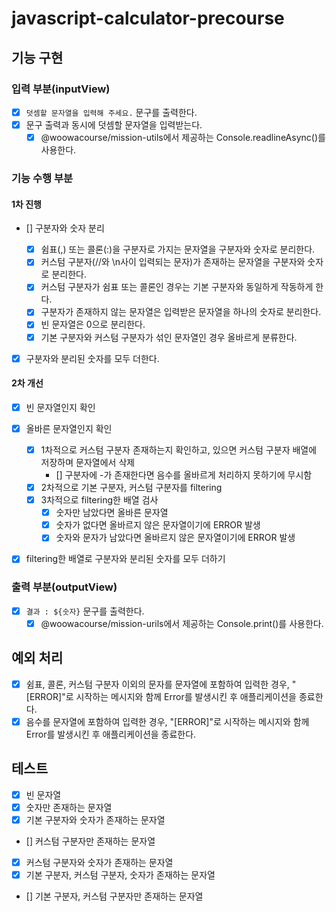 # javascript-calculator-precourse

## 기능 구현

### 입력 부분(inputView)

- [x] `덧셈할 문자열을 입력해 주세요.` 문구를 출력한다.
- [x] 문구 출력과 동시에 덧셈할 문자열을 입력받는다.
  - [x] @woowacourse/mission-utils에서 제공하는 Console.readlineAsync()를 사용한다.

### 기능 수행 부분

#### 1차 진행

- [] 구분자와 숫자 분리

  - [x] 쉼표(,) 또는 콜론(:)을 구분자로 가지는 문자열을 구분자와 숫자로 분리한다.
  - [x] 커스텀 구분자(//와 \n사이 입력되는 문자)가 존재하는 문자열을 구분자와 숫자로 분리한다.
  - [x] 커스텀 구분자가 쉼표 또는 콜론인 경우는 기본 구분자와 동일하게 작동하게 한다.
  - [x] 구분자가 존재하지 않는 문자열은 입력받은 문자열을 하나의 숫자로 분리한다.
  - [x] 빈 문자열은 0으로 분리한다.
  - [x] 기본 구분자와 커스텀 구분자가 섞인 문자열인 경우 올바르게 분류한다.

- [x] 구분자와 분리된 숫자를 모두 더한다.

#### 2차 개선

- [x] 빈 문자열인지 확인
- [x] 올바른 문자열인지 확인

  - [x] 1차적으로 커스텀 구분자 존재하는지 확인하고, 있으면 커스텀 구분자 배열에 저장하며 문자열에서 삭제
    - [] 구분자에 -가 존재한다면 음수를 올바르게 처리하지 못하기에 무시함
  - [x] 2차적으로 기본 구분자, 커스텀 구분자를 filtering
  - [x] 3차적으로 filtering한 배열 검사
    - [x] 숫자만 남았다면 올바른 문자열
    - [x] 숫자가 없다면 올바르지 않은 문자열이기에 ERROR 발생
    - [x] 숫자와 문자가 남았다면 올바르지 않은 문자열이기에 ERROR 발생

- [x] filtering한 배열로 구분자와 분리된 숫자를 모두 더하기

### 출력 부분(outputView)

- [x] `결과 : ${숫자}` 문구를 출력한다.
  - [x] @woowacourse/mission-urils에서 제공하는 Console.print()를 사용한다.

## 예외 처리

- [x] 쉼표, 콜론, 커스텀 구분자 이외의 문자를 문자열에 포함하여 입력한 경우, "[ERROR]"로 시작하는 메시지와 함께 Error를 발생시킨 후 애플리케이션을 종료한다.
- [x] 음수를 문자열에 포함하여 입력한 경우, "[ERROR]"로 시작하는 메시지와 함께 Error를 발생시킨 후 애플리케이션을 종료한다.

## 테스트

- [x] 빈 문자열
- [x] 숫자만 존재하는 문자열
- [x] 기본 구분자와 숫자가 존재하는 문자열
- [] 커스텀 구분자만 존재하는 문자열
- [x] 커스텀 구분자와 숫자가 존재하는 문자열
- [x] 기본 구분자, 커스텀 구분자, 숫자가 존재하는 문자열
- [] 기본 구분자, 커스텀 구분자만 존재하는 문자열
